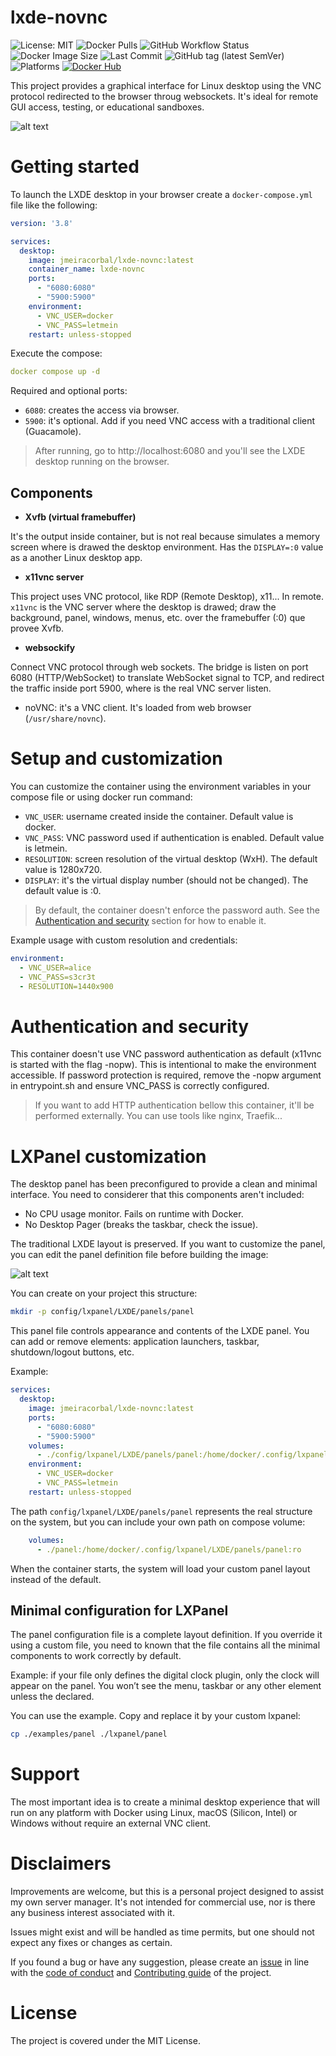 # lxde-novnc

![License: MIT](https://img.shields.io/badge/License-MIT-yellow.svg)
![Docker Pulls](https://img.shields.io/docker/pulls/jmeiracorbal/lxde-novnc)
![GitHub Workflow Status](https://img.shields.io/github/actions/workflow/status/jmeiracorbal/lxde-novnc/build.yml)
![Docker Image Size](https://img.shields.io/docker/image-size/jmeiracorbal/lxde-novnc/latest)
![Last Commit](https://img.shields.io/github/last-commit/jmeiracorbal/lxde-novnc)
![GitHub tag (latest SemVer)](https://img.shields.io/github/v/tag/jmeiracorbal/lxde-novnc)
![Platforms](https://img.shields.io/badge/platform-linux%20%7C%20macOS%20%7C%20windows-blue)
[![Docker Hub](https://img.shields.io/badge/Docker%20Hub-lxde--novnc-blue)](https://hub.docker.com/r/jmeiracorbal/lxde-novnc)

This project provides a graphical interface for Linux desktop using the VNC protocol redirected to the browser throug websockets. It's ideal for remote GUI access, testing, or educational sandboxes.

![alt text](flujo-xvfb-x11vnc.png "Flow xvfb redirect to x11vnc")

# Getting started

To launch the LXDE desktop in your browser create a `docker-compose.yml` file like the following:

```yaml
version: '3.8'

services:
  desktop:
    image: jmeiracorbal/lxde-novnc:latest
    container_name: lxde-novnc
    ports:
      - "6080:6080"
      - "5900:5900"
    environment:
      - VNC_USER=docker
      - VNC_PASS=letmein
    restart: unless-stopped
```

Execute the compose:

```yaml
docker compose up -d
```

Required and optional ports:

* `6080`: creates the access via browser.
* `5900`: it's optional. Add if you need VNC access with a traditional client (Guacamole).

> After running, go to http://localhost:6080 and you'll see the LXDE desktop running on the browser.

## Components

* **Xvfb (virtual framebuffer)**

It's the output inside container, but is not real because simulates a memory screen where is drawed the desktop environment. Has the `DISPLAY=:0` value as a another Linux desktop app.

* **x11vnc server**

This project uses VNC protocol, like RDP (Remote Desktop), x11... In remote. `x11vnc` is the VNC server where the desktop is drawed; draw the background, panel, windows, menus, etc. over the framebuffer (:0) que provee Xvfb.

* **websockify** 

Connect VNC protocol through web sockets. The bridge is listen on port 6080 (HTTP/WebSocket) to translate WebSocket signal to TCP, and redirect the traffic inside port 5900, where is the real VNC server listen.
* noVNC: it's a VNC client. It's loaded from web browser (`/usr/share/novnc`).

# Setup and customization

You can customize the container using the environment variables in your compose file or using docker run command:

* `VNC_USER`: username created inside the container. Default value is docker.
* `VNC_PASS`: VNC password used if authentication is enabled. Default value is letmein.
* `RESOLUTION`: screen resolution of the virtual desktop (WxH). The default value is 1280x720.
* `DISPLAY`: it's the virtual display number (should not be changed). The default value is :0.

> By default, the container doesn't enforce the password auth. See the [Authentication and security](#authentication-and-security) section for how to enable it.

Example usage with custom resolution and credentials:

```yaml
environment:
  - VNC_USER=alice
  - VNC_PASS=s3cr3t
  - RESOLUTION=1440x900
```

# Authentication and security

This container doesn't use VNC password authentication as default (x11vnc is started with the flag -nopw). This is intentional to make the environment accessible. If password protection is required, remove the -nopw argument in entrypoint.sh and ensure VNC_PASS is correctly configured.

> If you want to add HTTP authentication bellow this container, it'll be performed externally. You can use tools like nginx, Traefik...

# LXPanel customization

The desktop panel has been preconfigured to provide a clean and minimal interface. You need to considerer that this components aren't included:
- No CPU usage monitor. Fails on runtime with Docker.
- No Desktop Pager (breaks the taskbar, check the issue).

The traditional LXDE layout is preserved. If you want to customize the panel, you can edit the panel definition file before building the image:

![alt text](default-lxpanel-config.png)

You can create on your project this structure:

```bash
mkdir -p config/lxpanel/LXDE/panels/panel
```

This panel file controls appearance and contents of the LXDE panel. You can add or remove elements: application launchers, taskbar, shutdown/logout buttons, etc.

Example:

```yaml
services:
  desktop:
    image: jmeiracorbal/lxde-novnc:latest
    ports:
      - "6080:6080"
      - "5900:5900"
    volumes:
      - ./config/lxpanel/LXDE/panels/panel:/home/docker/.config/lxpanel/LXDE/panels/panel:ro
    environment:
      - VNC_USER=docker
      - VNC_PASS=letmein
    restart: unless-stopped
```

The path `config/lxpanel/LXDE/panels/panel` represents the real structure on the system, but you can
include your own path on compose volume:

```yaml
    volumes:
      - ./panel:/home/docker/.config/lxpanel/LXDE/panels/panel:ro
```

When the container starts, the system will load your custom panel layout instead of the default.

## Minimal configuration for LXPanel

The panel configuration file is a complete layout definition. If you override it using a custom file, you need to known that the file contains all the minimal components to work correctly by default.

Example: if your file only defines the digital clock plugin, only the clock will appear on the panel. You won’t see the menu, taskbar or any other element unless the declared.

You can use the example. Copy and replace it by your custom lxpanel:

```bash
cp ./examples/panel ./lxpanel/panel
```

# Support

The most important idea is to create a minimal desktop experience that will run on any platform with Docker using Linux, macOS (Silicon, Intel) or Windows without require an external VNC client.

# Disclaimers 

Improvements are welcome, but this is a personal project designed to assist my own server manager. It's not intended for commercial use, nor is there any business interest associated with it.

Issues might exist and will be handled as time permits, but one should not expect any fixes or changes as certain. 

If you found a bug or have any suggestion, please create an [issue](https://github.com/jmeiracorbal/lxde-novnc/issues) in line with the [code of conduct](./CODE_OF_CONDUCT.md) and [Contributing guide](./CONTRIBUTING.md) of the project.

# License

The project is covered under the MIT License.

